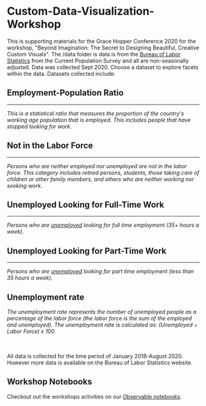 # Custom-Data-Visualization-Workshop

This is supporting materials for the Grace Hopper Conference 2020 for the workshop, "Beyond Imagination: The Secret to Designing Beautiful, Creative Custom Visuals".
The /data folder is data is from the [Bureau of Labor Statistics](https://www.bls.gov/data/) from the Current Population Survey and all are non-seasonally adjusted. Data was collected Sept 2020. Choose a dataset to explore facets within the data. Datasets collected include:

## Employment-Population Ratio

---

_This is a statistical ratio that measures the proportion of the country's working age population that is employed. This includes people that have stopped looking for work._
<br />

## Not in the Labor Force

---

_Persons who are neither employed nor unemployed are not in the labor force. This category includes retired persons, students, those taking care of children or other family members, and others who are neither working nor seeking work._
<br />

## Unemployed Looking for Full-Time Work

---

_Persons who are <a href="https://www.bls.gov/cps/definitions.htm#unemployed" target="_blank" >unemployed</a> looking for full time employment (35+ hours a week)._
<br />

## Unemployed Looking for Part-Time Work

---

_Persons who are <a href="https://www.bls.gov/cps/definitions.htm#unemployed" target="_blank" >unemployed</a> looking for part time employment (less than 35 hours a week)._
<br />

## Unemployment rate

_The unemployment rate represents the number of unemployed people as a percentage of the labor force (the labor force is the sum of the employed and unemployed). The unemployment rate is calculated as: (Unemployed ÷ Labor Force) x 100._

<br />

<br />
All data is collected for the time period of January 2018-August 2020. However more data is available on the Bureau of Labor Statistics website.

## Workshop Notebooks

Checkout out the workshops activities on our [Observable notebooks](aka.ms/ghc20workshop).
